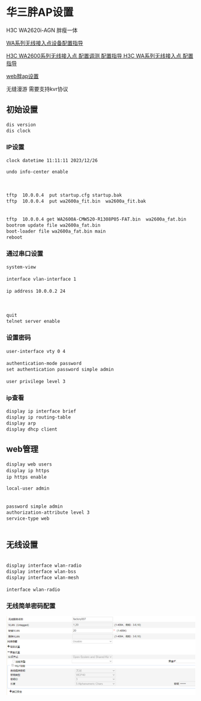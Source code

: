  



# 华三胖AP设置

 H3C WA2620i-AGN  胖瘦一体

[WA系列无线接入点设备配置指导](http://www.h3c.com/cn/Service/Document_Software/Document_Center/Wlan/WA/WA2600/)

[H3C WA2600系列无线接入点  配置调测 配置指导 H3C WA系列无线接入点 配置指导 ](https://www.h3c.com/cn/d_201707/1017275_30005_0.htm)

[web胖ap设置](https://www.h3c.com/cn/d_201502/854962_30005_0.htm)

无缝漫游 需要支持kvr协议

## 初始设置  

```
dis version
dis clock
```



### IP设置



```
clock datetime 11:11:11 2023/12/26
```



```
undo info-center enable

```

```


tftp  10.0.0.4  put startup.cfg startup.bak       
tftp  10.0.0.4  put wa2600a_fit.bin  wa2600a_fit.bak

 
tftp  10.0.0.4 get WA2600A-CMW520-R1308P05-FAT.bin  wa2600a_fat.bin             
bootrom update file wa2600a_fat.bin
boot-loader file wa2600a_fat.bin main
reboot

```





### 通过串口设置

```
system-view

interface vlan-interface 1

ip address 10.0.0.2 24



quit
telnet server enable
```

### 设置密码

```
user-interface vty 0 4

authentication-mode password
set authentication password simple admin

user privilege level 3

```

### ip查看

```
display ip interface brief
display ip routing-table
display arp 
display dhcp client 
```



## web管理 

```cmd
display web users
display ip https
ip https enable

```

```
local-user admin


password simple admin
authorization-attribute level 3
service-type web


```



## 无线设置

```

display interface wlan-radio
display interface wlan-bss 
display interface wlan-mesh 

interface wlan-radio

```

 ###  无线简单密码配置



![](./imgs/ap设置.png)